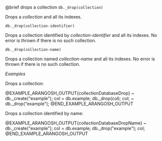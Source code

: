 

@brief drops a collection
`db._drop(collection)`

Drops a *collection* and all its indexes.

`db._drop(collection-identifier)`

Drops a collection identified by *collection-identifier* and all its
indexes. No error is thrown if there is no such collection.

`db._drop(collection-name)`

Drops a collection named *collection-name* and all its indexes. No error
is thrown if there is no such collection.

*Examples*

Drops a collection:

@EXAMPLE_ARANGOSH_OUTPUT{collectionDatabaseDrop}
~ db._create("example");
  col = db.example;
  db._drop(col);
  col;
~ db._drop("example");
@END_EXAMPLE_ARANGOSH_OUTPUT

Drops a collection identified by name:

@EXAMPLE_ARANGOSH_OUTPUT{collectionDatabaseDropName}
~ db._create("example");
  col = db.example;
  db._drop("example");
  col;
@END_EXAMPLE_ARANGOSH_OUTPUT


